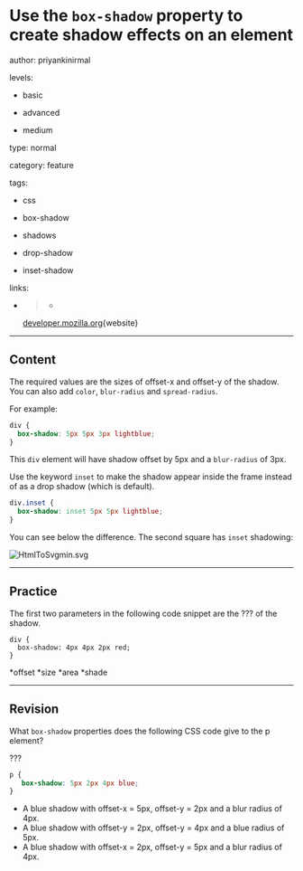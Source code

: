 # Use the `box-shadow` property to create shadow effects on an element
author: priyankinirmal

levels:

  - basic

  - advanced

  - medium

type: normal

category: feature

tags:

  - css

  - box-shadow

  - shadows

  - drop-shadow

  - inset-shadow

links:

  - >-
    [developer.mozilla.org](https://developer.mozilla.org/en-US/docs/Web/CSS/box-shadow){website}

---
## Content

The required values are the sizes of offset-x and offset-y of the shadow. You can also add `color`, `blur-radius` and `spread-radius`.

For example:
```css
div {
  box-shadow: 5px 5px 3px lightblue;
}
```
This `div` element will have shadow offset by 5px and a `blur-radius` of 3px.

Use the keyword `inset` to make the shadow appear inside the frame instead of as a drop shadow (which is default).
```css
div.inset {
  box-shadow: inset 5px 5px lightblue;
}
```
You can see below the difference. The second square has `inset` shadowing:

![HtmlToSvgmin.svg](%3Csvg%20height=%22auto%22%20viewBox=%220%200%20612%20200%22%20xmlns=%22http://www.w3.org/2000/svg%22%20xmlns:xlink=%22http://www.w3.org/1999/xlink%22%20version=%221.2%22%20baseProfile=%22tiny%22%3E%3Cdesc%3ECreated%20by%20HiQPdf%3C/desc%3E%3Cg%20fill=%22none%22%20stroke=%22#000%22%20fill-rule=%22evenodd%22%20stroke-linecap=%22square%22%20stroke-linejoin=%22bevel%22%3E%3Cpath%20d=%22M8%208h612v200H8V8%22%20fill=%22#596193%22%20stroke=%22none%22/%3E%3Cpath%20d=%22M146%2056h114v114H146V56%22%20fill=%22#9aa8ff%22%20stroke=%22none%22/%3E%3Cg%20fill=%22#9aa8ff%22%20stroke-linejoin=%22miter%22%20stroke-miterlimit=%222%22%3E%3Cimage%20x=%22146%22%20y=%2250%22%20width=%22114%22%20height=%226%22%20preserveAspectRatio=%22none%22%20xlink:href=%22data:image/png;base64,iVBORw0KGgoAAAANSUhEUgAAAAEAAAAGCAYAAAACEPQxAAAACXBIWXMAAA7EAAAOxAGVKw4bAAAAJklEQVQImQXBAQ0AIAwDsGYewA6YwB4C8PicFrivR6qsNCdiR5sfdPgHScVmbmMAAAAASUVORK5CYII=%22/%3E%3Cimage%20x=%22146%22%20y=%22170%22%20width=%22114%22%20height=%226%22%20preserveAspectRatio=%22none%22%20xlink:href=%22data:image/png;base64,iVBORw0KGgoAAAANSUhEUgAAAAEAAAAGCAYAAAACEPQxAAAACXBIWXMAAA7EAAAOxAGVKw4bAAAAJ0lEQVQImWOYteL/fyYGRoZXTAz/GA4wMTIwrGZiZmY4yMDAwMAAAJaMB2XPSWPXAAAAAElFTkSuQmCC%22/%3E%3Cimage%20x=%22140%22%20y=%2256%22%20width=%226%22%20height=%22114%22%20preserveAspectRatio=%22none%22%20xlink:href=%22data:image/png;base64,iVBORw0KGgoAAAANSUhEUgAAAAYAAAABCAYAAAD9yd/wAAAACXBIWXMAAA7EAAAOxAGVKw4bAAAAIklEQVQImWNkYGBgmLfqv+jfvwz2/xkYQhmYGBwY/jOIAQBhowdC3rey3gAAAABJRU5ErkJggg==%22/%3E%3Cimage%20x=%22260%22%20y=%2256%22%20width=%226%22%20height=%22114%22%20preserveAspectRatio=%22none%22%20xlink:href=%22data:image/png;base64,iVBORw0KGgoAAAANSUhEUgAAAAYAAAABCAYAAAD9yd/wAAAACXBIWXMAAA7EAAAOxAGVKw4bAAAAIklEQVQImWOcteL/fwZGhlcM/xgOMDIwrGZmZjiYFMb4GgB+RgkCSTfT3AAAAABJRU5ErkJggg==%22/%3E%3Cimage%20x=%22140%22%20y=%2250%22%20width=%226%22%20height=%226%22%20preserveAspectRatio=%22none%22%20xlink:href=%22data:image/png;base64,iVBORw0KGgoAAAANSUhEUgAAAAYAAAAGCAYAAADgzO9IAAAACXBIWXMAAA7EAAAOxAGVKw4bAAAAY0lEQVQImXXBsRGCMBQA0JdcIEqhDVgxgS7guaZjMIBb2Vh4p5DvBL7HHwkiIt0fek81D7phlQssi27/MSnm9DVtTS3wqqpmxjXCJTgUeG/6XTK15iy5ycYMwypHU3GUjMLpB/cfGm/UpjnpAAAAAElFTkSuQmCC%22/%3E%3Cimage%20x=%22260%22%20y=%2250%22%20width=%226%22%20height=%226%22%20preserveAspectRatio=%22none%22%20xlink:href=%22data:image/png;base64,iVBORw0KGgoAAAANSUhEUgAAAAYAAAAGCAYAAADgzO9IAAAACXBIWXMAAA7EAAAOxAGVKw4bAAAAbElEQVQImXXBwQ0BQRQA0DeTiRUXiYR2uCpAGVpSgG1EA45uTogEycouu18F3uOPtNvHvCmGofEx027XupRSlL63HIc2iqu7c127oCvBRnjiqDi8Kg90RbaKcBMiZ6d3bwRFWEgI0xhUk68MPy4eK0WX46ahAAAAAElFTkSuQmCC%22/%3E%3Cimage%20x=%22260%22%20y=%22170%22%20width=%226%22%20height=%226%22%20preserveAspectRatio=%22none%22%20xlink:href=%22data:image/png;base64,iVBORw0KGgoAAAANSUhEUgAAAAYAAAAGCAYAAADgzO9IAAAACXBIWXMAAA7EAAAOxAGVKw4bAAAAZ0lEQVQImX3BsQ3CMBAAwPvYDQUNW7EAAyCmYgKkLJEswQRUCQ0UlkyQzQbcxfXWu7BopmBMyXw+xToIi+6JVwxqyRpkzRThLdx7t+6SD+RgjFB7t/p67KsKOSVzyVorNgf1crT55wfLqCgTZ79ZCgAAAABJRU5ErkJggg==%22/%3E%3Cimage%20x=%22140%22%20y=%22170%22%20width=%226%22%20height=%226%22%20preserveAspectRatio=%22none%22%20xlink:href=%22data:image/png;base64,iVBORw0KGgoAAAANSUhEUgAAAAYAAAAGCAYAAADgzO9IAAAACXBIWXMAAA7EAAAOxAGVKw4bAAAAaElEQVQImXXBwQ3BYBgA0PfVT2nCjXVYwmTuBrCAFUzg5uZGJL1I2rT9TOC9gPMlt+NonxxVDtKuwLeYlqnLSSu9BQVWM/3Ue0W4I3KyKbDudO3gqbhFeEh1QGbG6Wrho64a82ZQ+ecH5d4ky+b100cAAAAASUVORK5CYII=%22/%3E%3C/g%3E%3Cpath%20d=%22M138%2048h120v120H138V48M358%2048h120v120H358V48%22%20fill=%22#fff%22%20stroke=%22none%22/%3E%3Cpath%20d=%22M358%2048h120v120H358V48m5%205h115v115H363V53%22%20fill=%22#9aa8ff%22%20stroke=%22none%22/%3E%3C/g%3E%3C/svg%3E)

---
## Practice

The first two parameters in the following code snippet are the ??? of the shadow.

```
div {
  box-shadow: 4px 4px 2px red;
}
```

*offset
*size
*area
*shade

---
## Revision

What `box-shadow` properties does the following CSS code give to the p element?

???

```css
p {
   box-shadow: 5px 2px 4px blue;
}
```
* A blue shadow with offset-x = 5px, offset-y = 2px and a blur radius of 4px.
* A blue shadow with offset-y = 2px, offset-y = 4px and a blue radius of 5px.
* A blue shadow with offset-x = 2px, offset-y = 5px and a blur radius of 4px.
